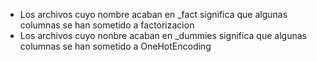 - Los archivos cuyo nombre acaban en _fact significa que algunas columnas se han sometido a factorizacion
- Los archivos cuyo nonbre acaban en _dummies significa que algunas columnas se han sometido a OneHotEncoding
